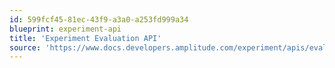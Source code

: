 ```yaml
---
id: 599fcf45-81ec-43f9-a3a0-a253fd999a34
blueprint: experiment-api
title: 'Experiment Evaluation API'
source: 'https://www.docs.developers.amplitude.com/experiment/apis/evaluation-api/'
---
```

